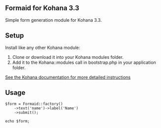 ## Formaid for Kohana 3.3

Simple form generation module for Kohana 3.3.

Setup
----------
Install like any other Kohana module:

1. Clone or download it into your Kohana modules folder.
2. Add it to the Kohana::modules call in bootstrap.php in your application folder.

[See the Kohana documentation for more detailed instructions](http://kohanaframework.org/3.3/guide/kohana/modules)

Usage
----------
	$form = Formaid::factory()
		->text('name')->label('Name')
		->submit();

	echo $form;
